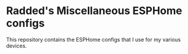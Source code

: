 # Radded's Miscellaneous ESPHome configs
This repository contains the ESPHome configs that I use for my various devices.